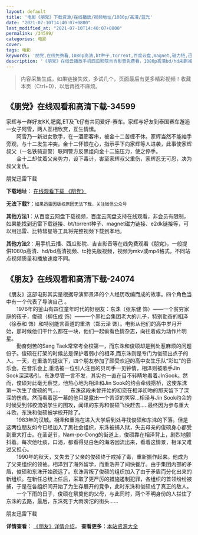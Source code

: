 ```yaml
---
layout: default
title: '电影《朋党》下载资源/在线播放/视频地址/1080p/高清/蓝光'
date: "2021-07-10T14:40:07+0800"
last_modified_at: "2021-07-10T14:40:07+0800"
permalink: /34599/
categories: 电影
cover:
tags: 电影
keywords: '朋党,在线免费看,1080p高清,bt种子,torrent,百度云盘,magnet,磁力链,迅雷下载资源'
description: '《朋党》在线云播放手机西瓜影院吉吉影音免费看，1080p高清bd/hd未删减完整版和tc抢先枪版，mkv/mp4格式，附带bt/torrent种子、magnet/磁力链、百度云盘、网盘资源迅雷下载链接'
---
```


>内容采集生成，如果链接失效，多试几个，页面最后有更多精彩视频！收藏本页（Ctrl+D)，以后再找不麻烦。


## 《朋党》在线观看和高清下载-34599

家辉与一群好友KK,肥魔,ET及飞仔有共同爱好-赛车。家辉与好友到泰国赛车邂逅一女子阿雪，两人互相欣赏，互生情愫。<br />　　阿雪乃一新进女歌手，在一酒廊客串，被金十二苦缠不休。家辉当然不能袖手旁观，与十二发生冲突。金十二怀恨在心，指示手下向家辉等人进袭，此事使家辉叔父（一名铁骑巡警）联同警方反黑组向金十二施压力，使之停手。<br />　　金十二却仗着父亲势力，设下毒计，害至家辉叔父重伤，家辉忍无可忍，决为叔父复仇。


朋党迅雷下载

**下载地址**： [在线观看下载 《朋党》](https://www.993dy.com//vod-detail-id-14377.html) 


**无法下载?**：`如果迅雷因版权原因无法下载，关注微信公众号 `

**其他方法1**：从百度云网盘下载视频，百度云网盘支持在线观看，非会员有限制，如果能找到迅雷下载链接、bt/torrent种子、magnet磁力链接、e2dk链接等，可以用迅雷、比特彗星等工具将完整视频下载到本地。

**其他方法2**：用手机云播、西瓜影院、吉吉影音等在线免费观看《朋党》，一般提供1080p高清、hd/bd高清视频、tc抢先版视频，视频为mkv或mp4格式，不同站点视频质量和播放速度不同。


## 《朋友》在线观看和高清下载-24074

《朋友》这部电影其实是根据导演郭景泽的个人经历改编而成的故事。四个角色当中有一个代表了导演自己 。<br />　　1976年的釜山有四位童年时代的好朋友：东洙（张东健 饰）——一个贫穷家庭的孩子，俊硕（柳伍成 饰）——一个黑社会集团老大的儿子，特别勤奋的相泽（徐泰和 饰）和特别能言善道的重浩（郑云泽 饰）。电影从他们的高中岁月开始，那时候他们干什么都在一块，他们一起偷看色情杂志，向往着成为动作片明星。<br />　　勤奋刻苦的Sang Taek常常考全校第一，而东洙和俊硕却是到处惹麻烦的问题份子。俊硕在打架的时候总是保护着弱小的相泽,而东洙则是专门为俊硕出点子的人。一天，在重浩的提议下，四个朋友参加了颇受欢迎的高中女生乐队“彩虹"的音乐会。在音乐会上,重浩被一位引人注目的贝司手一见钟情，相泽则被歌手Jin Sook深深吸引。东洙尽管一言不发，其实也一直在目不转睛地看着JInSook。然而，俊硕对此毫无察觉，他热心地为相泽和Jin Sook的约会牵线搭桥，这使东洙第一次生了俊硕的气.....　　东洙这段未曾开始的初恋在相泽初吻的那天留下了深深的伤痕。然而看着那一幕的他只是露出一个苦涩的笑容...相泽与Jin Sook约会的时候受到邻校流氓学生的围攻，闻讯的东秀和俊硕飞快赶去.....最终因为参与重大斗欧，东洙和俊硕被学校开除了。<br />　　1983年的汉城。相泽和重浩在进入大学后到处寻找俊硕和东洙的下落。但是这两位朋友如今已经加入了黑社会组织，东洙被捕入狱，失去母亲的俊硕身心都受到重大打击。在圣诞节，Nam-po-Dong的街道上，俊硕靠在相泽背上，剧烈地颤抖着。每次他吐痰，口渴，都看得见白色的海洛因流出来，看着这情景，相泽又难过又担心。<br />　　1990年的秋天，又失去了父亲的俊硕终于戒掉了毒，重新振作起来。他成为了父亲组织的领袖。相泽到了海外留学，而重浩开了间快餐厅。由于集团内部的矛盾，俊硕和东洙开始疏远了。东洙背叛了俊硕的组织加入了由于矛盾而分化出来的新组织。在新任总统上任后，采取了更严厉的措施遏制犯罪，各组织的首领纷纷被捕，于是在各组织间开始了为生存展开的竞争，此时东洙和俊硕成了真正的敌人。<br />　　一个下雨的日子，俊硕在祭奠他的父母，与此同时，两个不明身份的人拦住了东洙的去路，最后，东洙死于大雨滂沱的街头......


朋友迅雷下载

**详情查看**： [《朋友》详情介绍](/movie/24074/)， **查看更多**：[本站资源大全](/movie/t/all/)

